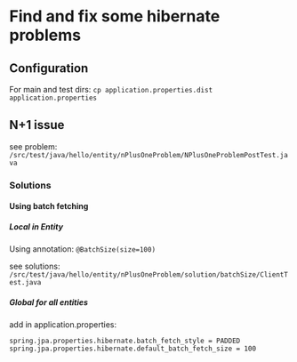 # Find and fix some hibernate problems

## Configuration

For main and test dirs:
`cp application.properties.dist application.properties`

## N+1 issue

see problem: `/src/test/java/hello/entity/nPlusOneProblem/NPlusOneProblemPostTest.java`

### Solutions

#### Using batch fetching

##### Local in Entity

Using annotation: `@BatchSize(size=100)`

see solutions: `/src/test/java/hello/entity/nPlusOneProblem/solution/batchSize/ClientTest.java`

##### Global for all entities

add in application.properties:

```
spring.jpa.properties.hibernate.batch_fetch_style = PADDED
spring.jpa.properties.hibernate.default_batch_fetch_size = 100
```